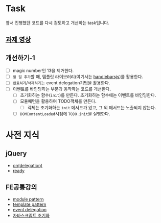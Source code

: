 # Task
앞서 진행했던 코드를 다시 검토하고 개선하는 task입니다.

## [과제 영상](http://qa.next-edon.com/jquery_todo/lecture/5696)

## 개선하기-1
- [ ] magic number인 13을 제거한다.
- [ ] `할 일 추가`할 때, 탬플릿 라이브러리(여기서는 [handlebarsjs](http://handlebarsjs.com/))를 활용한다.
- [ ] `완료하기`/`삭제하기`는 event delegation기법을 활용한다.
- [ ] 이벤트를 바인딩하는 부분과 동작하는 코드를 개선한다.
	- [ ] 초기화하는 함수(`init`)를 만든다. 초기화하는 함수에는 이벤트를 바인딩한다.
	- [ ] 모듈패턴을 활용하여 TODO객체를 만든다.
		- [ ] 객체는 초기화하는 `init` 메서드가 있고, 그 외 메서드는 노출되지 않는다.
	- [ ] `DOMContentLoaded`시점에 `TODO.init`을 실행한다.

# 사전 지식
## jQuery
- [on(delegation)](http://portal.nhnnext.org/streaming/2016/1%ED%95%99%EA%B8%B0/jQuery/%EC%A0%84%EC%9A%A9%EC%9A%B0/664)
- [ready](http://portal.nhnnext.org/streaming/2016/1%ED%95%99%EA%B8%B0/jQuery/%EC%A0%84%EC%9A%A9%EC%9A%B0/664)

## FE공통강의
- [module pattern](http://portal.nhnnext.org/streaming/2016/1%ED%95%99%EA%B8%B0/FE%20%EA%B8%B0%EB%B3%B8/%EC%A0%84%EC%9A%A9%EC%9A%B0/656)
- [template pattern](http://portal.nhnnext.org/streaming/2016/1%ED%95%99%EA%B8%B0/FE%20%EA%B8%B0%EB%B3%B8/%EC%A0%84%EC%9A%A9%EC%9A%B0/660)
- [event delegation](http://portal.nhnnext.org/streaming/2016/1%ED%95%99%EA%B8%B0/FE%20%EA%B8%B0%EB%B3%B8/%EC%A0%84%EC%9A%A9%EC%9A%B0/657)
- [자바스크립트 초기화](http://portal.nhnnext.org/streaming/2016/1%ED%95%99%EA%B8%B0/JS/%EC%A0%84%EC%9A%A9%EC%9A%B0/655)
